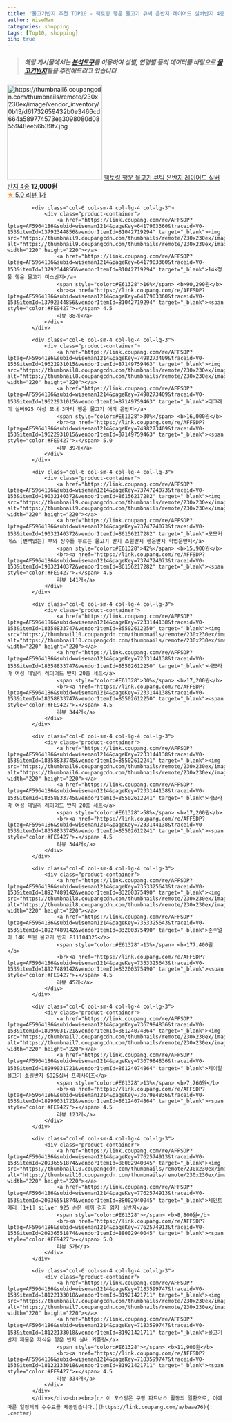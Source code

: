 ```yaml
---
title: "물고기반지 추천 TOP10 - 팩토링 행운 물고기 큐빅 은반지 레이어드 실버반지 4종"
author: WiseMan
categories: shopping
tags: [Top10, shopping]
pin: true
---
```


> ##### 해당 게시물에서는 [**분석도구**](https://itemscout.io/)를 이용하여 **성별**, **연령별** 등의 데이터를 바탕으로 [**물고기반지**](https://link.coupang.com/a/baae76)들을 추천해드리고 있습니다.
<div class="container"><div class="row">
            <div class="col-6 col-sm-4 col-lg-4 col-lg-3">
                <div class="product-container">
                    <a href="https://link.coupang.com/re/AFFSDP?lptag=AF5964186&subid=wiseman1214&pageKey=7690126882&traceid=V0-153&itemId=20562780458&vendorItemId=87638504744" target="_blank"><img src="https://thumbnail6.coupangcdn.com/thumbnails/remote/230x230ex/image/vendor_inventory/0b13/d61732659432b0e3466cd664a589774573ea3098080d0855948ee56b39f7.jpg" alt="https://thumbnail6.coupangcdn.com/thumbnails/remote/230x230ex/image/vendor_inventory/0b13/d61732659432b0e3466cd664a589774573ea3098080d0855948ee56b39f7.jpg" width="220" height="220"></a>
                    <a href="https://link.coupang.com/re/AFFSDP?lptag=AF5964186&subid=wiseman1214&pageKey=7690126882&traceid=V0-153&itemId=20562780458&vendorItemId=87638504744" target="_blank">팩토링 행운 물고기 큐빅 은반지 레이어드 실버반지 4종</a>
                    <span style="color:#E61328"></span> <b>12,000원</b>
                    <br><a href="https://link.coupang.com/re/AFFSDP?lptag=AF5964186&subid=wiseman1214&pageKey=7690126882&traceid=V0-153&itemId=20562780458&vendorItemId=87638504744" target="_blank"><span style="color:#FE9427">★</span> 5.0
                    리뷰 1개</a>
                </div>
            </div>
            
            <div class="col-6 col-sm-4 col-lg-4 col-lg-3">
                <div class="product-container">
                    <a href="https://link.coupang.com/re/AFFSDP?lptag=AF5964186&subid=wiseman1214&pageKey=6417903360&traceid=V0-153&itemId=13792344856&vendorItemId=81042719294" target="_blank"><img src="https://thumbnail9.coupangcdn.com/thumbnails/remote/230x230ex/image/vendor_inventory/6c8d/10b2eff6e5800bad611452120740b516e14b11b11c40e47463f7a96dcd7c.jpg" alt="https://thumbnail9.coupangcdn.com/thumbnails/remote/230x230ex/image/vendor_inventory/6c8d/10b2eff6e5800bad611452120740b516e14b11b11c40e47463f7a96dcd7c.jpg" width="220" height="220"></a>
                    <a href="https://link.coupang.com/re/AFFSDP?lptag=AF5964186&subid=wiseman1214&pageKey=6417903360&traceid=V0-153&itemId=13792344856&vendorItemId=81042719294" target="_blank">14k정품 행운 물고기 미스반지</a>
                    <span style="color:#E61328">16%</span> <b>90,290원</b>
                    <br><a href="https://link.coupang.com/re/AFFSDP?lptag=AF5964186&subid=wiseman1214&pageKey=6417903360&traceid=V0-153&itemId=13792344856&vendorItemId=81042719294" target="_blank"><span style="color:#FE9427">★</span> 4.5
                    리뷰 88개</a>
                </div>
            </div>
            
            <div class="col-6 col-sm-4 col-lg-4 col-lg-3">
                <div class="product-container">
                    <a href="https://link.coupang.com/re/AFFSDP?lptag=AF5964186&subid=wiseman1214&pageKey=7498273409&traceid=V0-153&itemId=19622931015&vendorItemId=87149759463" target="_blank"><img src="https://thumbnail8.coupangcdn.com/thumbnails/remote/230x230ex/image/vendor_inventory/4213/7071fee97753b5e44e1491680b1663e2eec145c3ec3571b86b22afd94395.png" alt="https://thumbnail8.coupangcdn.com/thumbnails/remote/230x230ex/image/vendor_inventory/4213/7071fee97753b5e44e1491680b1663e2eec145c3ec3571b86b22afd94395.png" width="220" height="220"></a>
                    <a href="https://link.coupang.com/re/AFFSDP?lptag=AF5964186&subid=wiseman1214&pageKey=7498273409&traceid=V0-153&itemId=19622931015&vendorItemId=87149759463" target="_blank">디그레이 실버925 여성 모녀 3마리 행운 물고기 애끼 은반지</a>
                    <span style="color:#E61328">30%</span> <b>16,000원</b>
                    <br><a href="https://link.coupang.com/re/AFFSDP?lptag=AF5964186&subid=wiseman1214&pageKey=7498273409&traceid=V0-153&itemId=19622931015&vendorItemId=87149759463" target="_blank"><span style="color:#FE9427">★</span> 5.0
                    리뷰 39개</a>
                </div>
            </div>
            
            <div class="col-6 col-sm-4 col-lg-4 col-lg-3">
                <div class="product-container">
                    <a href="https://link.coupang.com/re/AFFSDP?lptag=AF5964186&subid=wiseman1214&pageKey=7374724073&traceid=V0-153&itemId=19032140372&vendorItemId=86156217282" target="_blank"><img src="https://thumbnail9.coupangcdn.com/thumbnails/remote/230x230ex/image/vendor_inventory/6e91/eb1451ce99cd3991a88a69c9a6c26ccfa64e2942a765cfaa8356b77ad86d.jpg" alt="https://thumbnail9.coupangcdn.com/thumbnails/remote/230x230ex/image/vendor_inventory/6e91/eb1451ce99cd3991a88a69c9a6c26ccfa64e2942a765cfaa8356b77ad86d.jpg" width="220" height="220"></a>
                    <a href="https://link.coupang.com/re/AFFSDP?lptag=AF5964186&subid=wiseman1214&pageKey=7374724073&traceid=V0-153&itemId=19032140372&vendorItemId=86156217282" target="_blank">모모커머스 [변색없는] 부와 장수를 부르는 물고기 반지 소원반지 행운반지 학업운반지</a>
                    <span style="color:#E61328">42%</span> <b>15,900원</b>
                    <br><a href="https://link.coupang.com/re/AFFSDP?lptag=AF5964186&subid=wiseman1214&pageKey=7374724073&traceid=V0-153&itemId=19032140372&vendorItemId=86156217282" target="_blank"><span style="color:#FE9427">★</span> 4.5
                    리뷰 141개</a>
                </div>
            </div>
            
            <div class="col-6 col-sm-4 col-lg-4 col-lg-3">
                <div class="product-container">
                    <a href="https://link.coupang.com/re/AFFSDP?lptag=AF5964186&subid=wiseman1214&pageKey=7233144138&traceid=V0-153&itemId=18358833747&vendorItemId=85502612250" target="_blank"><img src="https://thumbnail10.coupangcdn.com/thumbnails/remote/230x230ex/image/vendor_inventory/e9f5/2eda279c2b2288e12ae7c16770be8d2836eee16d01905d5a83ed95c89885.jpg" alt="https://thumbnail10.coupangcdn.com/thumbnails/remote/230x230ex/image/vendor_inventory/e9f5/2eda279c2b2288e12ae7c16770be8d2836eee16d01905d5a83ed95c89885.jpg" width="220" height="220"></a>
                    <a href="https://link.coupang.com/re/AFFSDP?lptag=AF5964186&subid=wiseman1214&pageKey=7233144138&traceid=V0-153&itemId=18358833747&vendorItemId=85502612250" target="_blank">네모라마 여성 데일리 레이어드 반지 20종 세트</a>
                    <span style="color:#E61328">30%</span> <b>17,200원</b>
                    <br><a href="https://link.coupang.com/re/AFFSDP?lptag=AF5964186&subid=wiseman1214&pageKey=7233144138&traceid=V0-153&itemId=18358833747&vendorItemId=85502612250" target="_blank"><span style="color:#FE9427">★</span> 4.5
                    리뷰 344개</a>
                </div>
            </div>
            
            <div class="col-6 col-sm-4 col-lg-4 col-lg-3">
                <div class="product-container">
                    <a href="https://link.coupang.com/re/AFFSDP?lptag=AF5964186&subid=wiseman1214&pageKey=7233144138&traceid=V0-153&itemId=18358833745&vendorItemId=85502612241" target="_blank"><img src="https://thumbnail6.coupangcdn.com/thumbnails/remote/230x230ex/image/vendor_inventory/519a/5fdf9a71fe596b8815b9c2fd4609d86f137b3e8e42ba2b296ebc9bf433da.jpg" alt="https://thumbnail6.coupangcdn.com/thumbnails/remote/230x230ex/image/vendor_inventory/519a/5fdf9a71fe596b8815b9c2fd4609d86f137b3e8e42ba2b296ebc9bf433da.jpg" width="220" height="220"></a>
                    <a href="https://link.coupang.com/re/AFFSDP?lptag=AF5964186&subid=wiseman1214&pageKey=7233144138&traceid=V0-153&itemId=18358833745&vendorItemId=85502612241" target="_blank">네모라마 여성 데일리 레이어드 반지 20종 세트</a>
                    <span style="color:#E61328">58%</span> <b>17,200원</b>
                    <br><a href="https://link.coupang.com/re/AFFSDP?lptag=AF5964186&subid=wiseman1214&pageKey=7233144138&traceid=V0-153&itemId=18358833745&vendorItemId=85502612241" target="_blank"><span style="color:#FE9427">★</span> 4.5
                    리뷰 344개</a>
                </div>
            </div>
            
            <div class="col-6 col-sm-4 col-lg-4 col-lg-3">
                <div class="product-container">
                    <a href="https://link.coupang.com/re/AFFSDP?lptag=AF5964186&subid=wiseman1214&pageKey=7353325643&traceid=V0-153&itemId=18927489142&vendorItemId=83200375490" target="_blank"><img src="https://thumbnail8.coupangcdn.com/thumbnails/remote/230x230ex/image/vendor_inventory/a007/00fb21d67f1451dbd05672fa26db08f39773d083169511124a5a6a59f394.jpg" alt="https://thumbnail8.coupangcdn.com/thumbnails/remote/230x230ex/image/vendor_inventory/a007/00fb21d67f1451dbd05672fa26db08f39773d083169511124a5a6a59f394.jpg" width="220" height="220"></a>
                    <a href="https://link.coupang.com/re/AFFSDP?lptag=AF5964186&subid=wiseman1214&pageKey=7353325643&traceid=V0-153&itemId=18927489142&vendorItemId=83200375490" target="_blank">준주얼리 14K 트윈 물고기 반지 R11104325</a>
                    <span style="color:#E61328">13%</span> <b>177,400원</b>
                    <br><a href="https://link.coupang.com/re/AFFSDP?lptag=AF5964186&subid=wiseman1214&pageKey=7353325643&traceid=V0-153&itemId=18927489142&vendorItemId=83200375490" target="_blank"><span style="color:#FE9427">★</span> 4.5
                    리뷰 45개</a>
                </div>
            </div>
            
            <div class="col-6 col-sm-4 col-lg-4 col-lg-3">
                <div class="product-container">
                    <a href="https://link.coupang.com/re/AFFSDP?lptag=AF5964186&subid=wiseman1214&pageKey=7367984836&traceid=V0-153&itemId=18999031721&vendorItemId=86124074864" target="_blank"><img src="https://thumbnail7.coupangcdn.com/thumbnails/remote/230x230ex/image/vendor_inventory/cbc8/626d09279285aed99de7530a1b62620616cab1d5b59b83042b52f68e97b6.png" alt="https://thumbnail7.coupangcdn.com/thumbnails/remote/230x230ex/image/vendor_inventory/cbc8/626d09279285aed99de7530a1b62620616cab1d5b59b83042b52f68e97b6.png" width="220" height="220"></a>
                    <a href="https://link.coupang.com/re/AFFSDP?lptag=AF5964186&subid=wiseman1214&pageKey=7367984836&traceid=V0-153&itemId=18999031721&vendorItemId=86124074864" target="_blank">제이알 물고기 소원반지 S925실버 프리사이즈</a>
                    <span style="color:#E61328">13%</span> <b>7,760원</b>
                    <br><a href="https://link.coupang.com/re/AFFSDP?lptag=AF5964186&subid=wiseman1214&pageKey=7367984836&traceid=V0-153&itemId=18999031721&vendorItemId=86124074864" target="_blank"><span style="color:#FE9427">★</span> 4.5
                    리뷰 123개</a>
                </div>
            </div>
            
            <div class="col-6 col-sm-4 col-lg-4 col-lg-3">
                <div class="product-container">
                    <a href="https://link.coupang.com/re/AFFSDP?lptag=AF5964186&subid=wiseman1214&pageKey=7762574913&traceid=V0-153&itemId=20936551874&vendorItemId=88002940045" target="_blank"><img src="https://thumbnail10.coupangcdn.com/thumbnails/remote/230x230ex/image/vendor_inventory/ebf1/2613da0aafe619a49c29fe67b3e671eacd58a1a23e900640834fb2fb0384.jpg" alt="https://thumbnail10.coupangcdn.com/thumbnails/remote/230x230ex/image/vendor_inventory/ebf1/2613da0aafe619a49c29fe67b3e671eacd58a1a23e900640834fb2fb0384.jpg" width="220" height="220"></a>
                    <a href="https://link.coupang.com/re/AFFSDP?lptag=AF5964186&subid=wiseman1214&pageKey=7762574913&traceid=V0-153&itemId=20936551874&vendorItemId=88002940045" target="_blank">세인트메리 [1+1] silver 925 순은 애끼 검지 엄지 실반지</a>
                    <span style="color:#E61328"></span> <b>8,800원</b>
                    <br><a href="https://link.coupang.com/re/AFFSDP?lptag=AF5964186&subid=wiseman1214&pageKey=7762574913&traceid=V0-153&itemId=20936551874&vendorItemId=88002940045" target="_blank"><span style="color:#FE9427">★</span> 5.0
                    리뷰 5개</a>
                </div>
            </div>
            
            <div class="col-6 col-sm-4 col-lg-4 col-lg-3">
                <div class="product-container">
                    <a href="https://link.coupang.com/re/AFFSDP?lptag=AF5964186&subid=wiseman1214&pageKey=7183599747&traceid=V0-153&itemId=18122133018&vendorItemId=81921421711" target="_blank"><img src="https://thumbnail7.coupangcdn.com/thumbnails/remote/230x230ex/image/vendor_inventory/af24/2871195f86edc6c9af5f34a8e10e7f53559efd6baa21899fe302db132d3c.jpg" alt="https://thumbnail7.coupangcdn.com/thumbnails/remote/230x230ex/image/vendor_inventory/af24/2871195f86edc6c9af5f34a8e10e7f53559efd6baa21899fe302db132d3c.jpg" width="220" height="220"></a>
                    <a href="https://link.coupang.com/re/AFFSDP?lptag=AF5964186&subid=wiseman1214&pageKey=7183599747&traceid=V0-153&itemId=18122133018&vendorItemId=81921421711" target="_blank">물고기반지 재물운 자식운 행운 반지 실버 커플링</a>
                    <span style="color:#E61328"></span> <b>11,900원</b>
                    <br><a href="https://link.coupang.com/re/AFFSDP?lptag=AF5964186&subid=wiseman1214&pageKey=7183599747&traceid=V0-153&itemId=18122133018&vendorItemId=81921421711" target="_blank"><span style="color:#FE9427">★</span> 4.5
                    리뷰 334개</a>
                </div>
            </div>
            </div></div><br><br>[👉 이 포스팅은 쿠팡 파트너스 활동의 일환으로, 이에 따른 일정액의 수수료를 제공받습니다.](https://link.coupang.com/a/baae76){: .center}